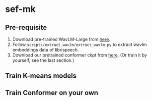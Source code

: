 # sef-mk

## Pre-requisite

1. Download pre-trained WavLM-Large from [here](https://drive.google.com/file/d/12-cB34qCTvByWT-QtOcZaqwwO21FLSqU/view?pli=1). 
2. Follow `scripts/extract_wavlm/extract_wavlm.py` to extract wavlm embeddings data of librispeech.
3. Download our pretrained conformer ckpt from [here](https://drive.google.com/file/d/1E9NDTnsQp73bHu1Xn8-aTdPDqq1w0K5x/view?usp=sharing). (Or train it by yourself, see the last section.)


## Train K-means models




## Train Conformer on your own

